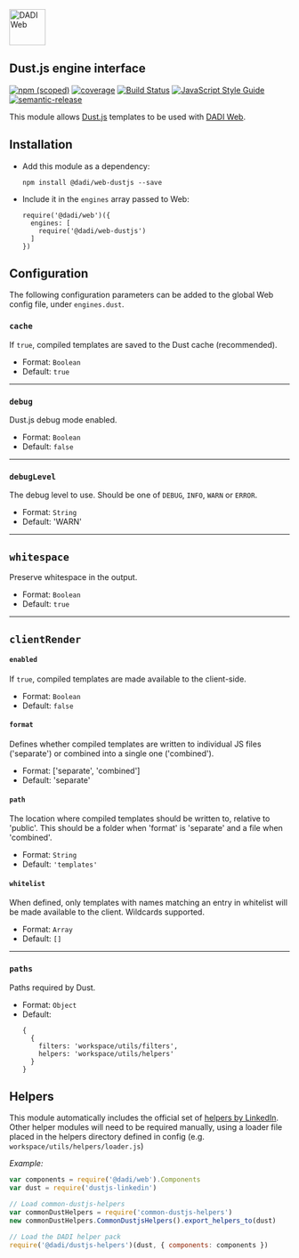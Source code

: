 <img src="https://dadi.tech/assets/products/dadi-web-full.png" alt="DADI Web" height="65"/>

## Dust.js engine interface

[![npm (scoped)](https://img.shields.io/npm/v/@dadi/web-dustjs.svg?maxAge=10800&style=flat-square)](https://www.npmjs.com/package/@dadi/web-dustjs)
[![coverage](https://img.shields.io/badge/coverage-57%25-red.svg?style=flat?style=flat-square)](https://github.com/dadi/web-dustjs)
[![Build Status](https://travis-ci.org/dadi/web-dustjs.svg?branch=master)](https://travis-ci.org/dadi/web-dustjs)
[![JavaScript Style Guide](https://img.shields.io/badge/code%20style-standard-brightgreen.svg?style=flat-square)](http://standardjs.com/)
[![semantic-release](https://img.shields.io/badge/%20%20%F0%9F%93%A6%F0%9F%9A%80-semantic--release-e10079.svg?style=flat-square)](https://github.com/semantic-release/semantic-release)

This module allows [Dust.js](http://www.dustjs.com/) templates to be used with [DADI Web](https://github.com/dadi/web).

## Installation

- Add this module as a dependency:

   ```
   npm install @dadi/web-dustjs --save
   ```

- Include it in the `engines` array passed to Web:

   ```npm
   require('@dadi/web')({
     engines: [
       require('@dadi/web-dustjs')
     ]
   })
   ```

## Configuration

The following configuration parameters can be added to the global Web config file, under `engines.dust`.

### `cache`

If `true`, compiled templates are saved to the Dust cache (recommended).

- Format: `Boolean`
- Default: `true`

---

### `debug`

Dust.js debug mode enabled.

- Format: `Boolean`
- Default: `false`

---

### `debugLevel`

The debug level to use. Should be one of `DEBUG`, `INFO`, `WARN` or `ERROR`.

- Format: `String`
- Default: 'WARN'

---

## `whitespace`

Preserve whitespace in the output.

- Format: `Boolean`
- Default: `true`

---

## `clientRender`
      
#### `enabled`
        
If `true`, compiled templates are made available to the client-side.

- Format: `Boolean`
- Default: `false`

#### `format`

Defines whether compiled templates are written to individual JS files ('separate') or combined into a single one ('combined').

- Format: ['separate', 'combined']
- Default: 'separate'

#### `path`

The location where compiled templates should be written to, relative to 'public'. This should be a folder when 'format' is 'separate' and a file when 'combined'.

- Format: `String`
- Default: `'templates'`

#### `whitelist`

When defined, only templates with names matching an entry in whitelist will be made available to the client. Wildcards supported.

- Format: `Array`
- Default: `[]`

---

### `paths`

Paths required by Dust.

- Format: `Object`
- Default:
    ```
    {
      {
        filters: 'workspace/utils/filters',
        helpers: 'workspace/utils/helpers'
      }
    }
    ```

## Helpers

This module automatically includes the official set of [helpers by LinkedIn](https://github.com/linkedin/dustjs-helpers). Other helper modules will need to be required manually, using a loader file placed in the helpers directory defined in config (e.g. `workspace/utils/helpers/loader.js`)

*Example:*

```js
var components = require('@dadi/web').Components
var dust = require('dustjs-linkedin')

// Load common-dustjs-helpers
var commonDustHelpers = require('common-dustjs-helpers')
new commonDustHelpers.CommonDustjsHelpers().export_helpers_to(dust)

// Load the DADI helper pack
require('@dadi/dustjs-helpers')(dust, { components: components })
```
